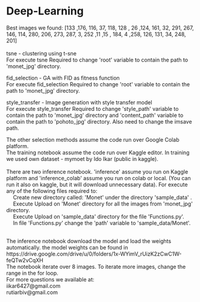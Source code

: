# Deep-Learning

Best images we found: [133 ,176, 116, 37, 118, 128 , 26 ,124, 161, 32, 291, 267, 146, 114, 280, 206, 273, 287, 3, 252 ,11 ,15 , 184, 4 ,258, 126, 131, 34, 248, 201]
<br /><br />
tsne - clustering using t-sne <br />
For execute tsne Required to change 'root' variable to contain the path to 'monet_jpg' directory.

fid_selection - GA with FID as fitness function <br />
For execute fid_selection Required to change 'root' variable to contain the path to 'monet_jpg' directory.

style_transfer - Image generation with style transfer model <br />
For execute style_transfer  Required to change 'style_path' variable to contain the path to 'monet_jpg' directory and 'content_path' variable to contain the path to 'pohoto_jpg' directory. Also need to change the imsave path.

The other selection methods assume the code run over Google Colab platform. <br />
The training notebook assume the code run over Kaggle editor. In training we used own dataset - mymoet by Ido Ikar (public in kaggle).
 <br />
  <br />
There are two inference notebook. 'inference' assume you run on Kaggle platform and 'inference_colab' assume you run on colab or local. (You can run it also on kaggle, but it will download unnecessary data).
 For execute any of the following files required to:<br />
&emsp; Create new directory called: 'Monet' under the directory 'sample_data' .<br />
   &emsp;  Execute Upload on 'Monet' directory for all the images from 'monet_jpg' directory.<br />
   &emsp;  Execute Upload on 'sample_data' directory for the file 'Functions.py'.<br />
&emsp; In file 'Functions.py' change the 'path' variable to 'sample_data/Monet'.<br />

 <br />
The inference notebook download the model and load the weights automatically. the model weights can be found in https://drive.google.com/drive/u/0/folders/1x-WYimV_rUizK2zCwC1W-feQTw2vCqXH
 <br />
The notebook iterate over 8 images. To iterate more images, change the range in the for loop.
<br />
For more questions we available at:<br />
iikar6427@gmail.com<br />
rutiarbiv@gmail.com<br />
